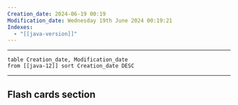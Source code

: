```yaml
---
Creation_date: 2024-06-19 00:19
Modification_date: Wednesday 19th June 2024 00:19:21
Indexes:
  - "[[java-version]]"
---
```


----

```dataview
table Creation_date, Modification_date
from [[java-12]] sort Creation_date DESC
```


















---
## Flash cards section
